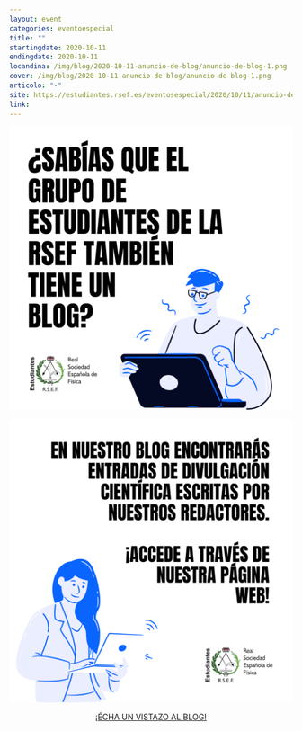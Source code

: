 ```yaml
---
layout: event
categories: eventoespecial
title: ""
startingdate: 2020-10-11
endingdate: 2020-10-11
locandina: /img/blog/2020-10-11-anuncio-de-blog/anuncio-de-blog-1.png
cover: /img/blog/2020-10-11-anuncio-de-blog/anuncio-de-blog-1.png
articolo: "-"
site: https://estudiantes.rsef.es/eventosespecial/2020/10/11/anuncio-de-blog/
link:
---
```


![anuncio-de-blog-1](/img/blog/2020-10-11-anuncio-de-blog/anuncio-de-blog-1.png)<br/>

![anuncio-de-blog-1](/img/blog/2020-10-11-anuncio-de-blog/anuncio-de-blog-2.png)<br/>

<div class="row">
	<div style="text-align:center;">
		<a class="waves-effect waves-light btn-large" href="https://estudiantes.rsef.es/blog/">¡ÉCHA UN VISTAZO AL BLOG!</a>
  </div>
</div>
